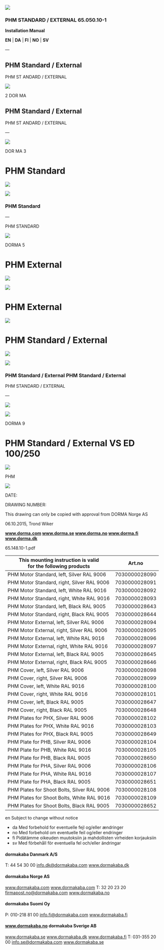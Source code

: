 ![](_page_0_Picture_0.jpeg)

### PHM STANDARD / EXTERNAL 65.050.10-1

**Installation Manual**

**EN** | **DA** | **FI** | **NO** | **SV**

—

## **PHM Standard / External**

PHM ST ANDARD / EXTERNAL

![](_page_1_Figure_3.jpeg)

2 DOR MA

## **PHM Standard / External**

PHM ST ANDARD / EXTERNAL

—

![](_page_2_Figure_3.jpeg)

DOR MA 3

# PHM Standard

![](_page_3_Picture_3.jpeg)

![](_page_3_Picture_4.jpeg)

### **PHM Standard**

—

PHM STANDARD

![](_page_4_Picture_3.jpeg)

DORMA 5

# PHM External

![](_page_5_Picture_3.jpeg)

![](_page_5_Picture_4.jpeg)

# PHM External

![](_page_6_Picture_3.jpeg)

# PHM Standard / External

![](_page_7_Picture_3.jpeg)

![](_page_7_Picture_4.jpeg)

### **PHM Standard / External PHM Standard / External**

PHM STANDARD / EXTERNAL

—

![](_page_8_Figure_3.jpeg)

![](_page_8_Figure_4.jpeg)

DORMA 9

# **PHM Standard / External VS ED 100/250**

![](_page_9_Figure_3.jpeg)

PHM

![](_page_10_Figure_2.jpeg)

DATE:

DRAWING NUMBER:

This drawing can only be copied with approval from DORMA Norge AS

06.10.2015, Trond Wiker

**www.dorma.com www.dorma.se www.dorma.no www.dorma.fi www.dorma.dk**

65.148.10-1.pdf

| This mounting instruction is valid<br>for the following products | Art.no        |
|------------------------------------------------------------------|---------------|
| PHM Motor Standard, left, Silver RAL 9006                        | 7030000028090 |
| PHM Motor Standard, right, Silver RAL 9006                       | 7030000028091 |
| PHM Motor Standard, left, White RAL 9016                         | 7030000028092 |
| PHM Motor Standard, right, White RAL 9016                        | 7030000028093 |
| PHM Motor Standard, left, Black RAL 9005                         | 7030000028643 |
| PHM Motor Standard, right, Black RAL 9005                        | 7030000028644 |
| PHM Motor External, left, Silver RAL 9006                        | 7030000028094 |
| PHM Motor External, right, Silver RAL 9006                       | 7030000028095 |
| PHM Motor External, left, White RAL 9016                         | 7030000028096 |
| PHM Motor External, right, White RAL 9016                        | 7030000028097 |
| PHM Motor External, left, Black RAL 9005                         | 7030000028645 |
| PHM Motor External, right, Black RAL 9005                        | 7030000028646 |
| PHM Cover, left, Silver RAL 9006                                 | 7030000028098 |
| PHM Cover, right, Silver RAL 9006                                | 7030000028099 |
| PHM Cover, left, White RAL 9016                                  | 7030000028100 |
| PHM Cover, right, White RAL 9016                                 | 7030000028101 |
| PHM Cover, left, Black RAL 9005                                  | 7030000028647 |
| PHM Cover, right, Black RAL 9005                                 | 7030000028648 |
| PHM Plates for PHX, Silver RAL 9006                              | 7030000028102 |
| PHM Plates for PHX, White RAL 9016                               | 7030000028103 |
| PHM Plates for PHX, Black RAL 9005                               | 7030000028649 |
| PHM Plate for PHB, Silver RAL 9006                               | 7030000028104 |
| PHM Plate for PHB, White RAL 9016                                | 7030000028105 |
| PHM Plate for PHB, Black RAL 9005                                | 7030000028650 |
| PHM Plate for PHA, Silver RAL 9006                               | 7030000028106 |
| PHM Plate for PHA, White RAL 9016                                | 7030000028107 |
| PHM Plate for PHA, Black RAL 9005                                | 7030000028651 |
| PHM Plates for Shoot Bolts, Silver RAL 9006                      | 7030000028108 |
| PHM Plates for Shoot Bolts, White RAL 9016                       | 7030000028109 |
| PHM Plates for Shoot Bolts, Black RAL 9005                       | 7030000028652 |

en Subject to change without notice

- da Med forbehold for eventuelle fejl og/eller ændringer
- no Med forbehold om eventuelle feil og/eller endringer
- fi Pidätämme oikeuden muutoksiin ja mahdollisten virheiden korjauksiin
- sv Med förbehåll för eventuella fel och/eller ändringar

#### **dormakaba Danmark A/S**

T: 44 54 30 00 info.dk@dormakaba.com www.dormakaba.dk

#### **dormakaba Norge AS**

www.dormakaba.com www.dormakaba.com T: 32 20 23 20 firmapost.no@dormakaba.com www.dormakaba.no

#### **dormakaba Suomi Oy**

P: 010-218 81 00 info.fi@dormakaba.com www.dormakaba.fi

#### www.dormakaba.no **dormakaba Sverige AB**

www.dormakaba.se www.dormakaba.dk www.dormakaba.fi T: 031-355 20 00 info.se@dormakaba.com www.dormakaba.se